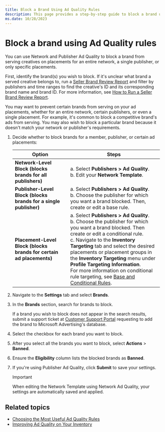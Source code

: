 ```yaml
---
title: Block a Brand Using Ad Quality Rules
description: This page provides a step-by-step guide to block a brand using Network and Publisher Ad Quality. 
ms.date: 10/28/2023
---
```



# Block a brand using Ad Quality rules

You can use Network and Publisher Ad Quality to block a brand from serving creatives on placements for an entire network, a single publisher, or only specific placements.

First, identify the brand(s) you wish to block. If it's unclear what brand a served creative belongs to, run a [Seller Brand Review Report](seller-brand-review-report.md) and filter by publishers and time ranges to find the creative's ID and its corresponding brand name and brand ID. For more information, see [How to Run a Seller Brand Review Report](seller-brand-review-report.md).

You may want to prevent certain brands from serving on your ad placements, whether for an entire network, certain publishers, or even a single placement. For example, it's common to block a competitive brand's ads from serving. You may also wish to block a particular brand because it doesn't match your network or publisher's requirements.

1. Decide whether to block brands for a member, publisher, or certain ad placements:

   | Option | Steps |
   |--|--|
   | **Network-Level Block (blocks brands for all publishers)** | a. Select **Publishers > Ad Quality**.<br> b. Edit your **Network Template**. |
   | **Publisher-Level Block (blocks brands for a single publisher)** | a. Select **Publishers > Ad Quality**.<br> b. Choose the publisher for which you want a brand blocked. Then, create or edit a base rule. |
   | **Placement-Level Block (blocks brands for certain ad placements)** | a. Select **Publishers > Ad Quality**.<br> b. Choose the publisher for which you want a brand blocked. Then create or edit a conditional rule.<br> c. Navigate to the **Inventory Targeting** tab and select the desired placements or placement groups in the **Inventory Targeting** menu under **Profile Targeting Information**. <br> For more information on conditional rule targeting, see [Base and Conditional Rules](base-and-conditional-rules.md). |

1. Navigate to the **Settings** tab and select **Brands**.
1. In the **Brands** section, search for brands to block.

    If a brand you wish to block does not appear in the search results, submit a support ticket at [Customer Support Portal](https://support.ads.microsoft.com) requesting to add the brand to Microsoft Advertising's database.

1. Select the checkbox for each brand you want to block.
1. After you select all the brands you want to block, select **Actions** \> **Banned**.
1. Ensure the **Eligibility** column lists the blocked brands as **Banned**.
1. If you're using Publisher Ad Quality, click **Submit** to save your settings.

   > [!IMPORTANT]
   > When editing the Network Template using Network Ad Quality, your settings are automatically saved and applied.

## Related topics

- [Choosing the Most Useful Ad Quality Rules](choosing-the-most-useful-ad-quality-rules.md)
- [Improving Ad Quality on Your Inventory](improving-ad-quality-on-your-inventory.md)